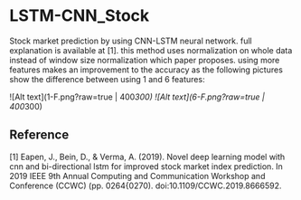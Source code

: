 # LSTM-CNN_Stock
Stock market prediction by using CNN-LSTM neural network. 
full explanation is available at [1]. 
this method uses normalization on whole data instead of window size normalization which paper proposes.
using more features makes an improvement to the accuracy as the following pictures show the difference between using 1 and 6 features:

![Alt text](1-F.png?raw=true | 400*300)   ![Alt text](6-F.png?raw=true | 400*300)
## Reference 
[1] Eapen, J., Bein, D., & Verma, A. (2019). Novel deep learning model with cnn
and bi-directional lstm for improved stock market index prediction. In 2019
IEEE 9th Annual Computing and Communication Workshop and Conference
(CCWC) (pp. 0264{0270). doi:10.1109/CCWC.2019.8666592.
